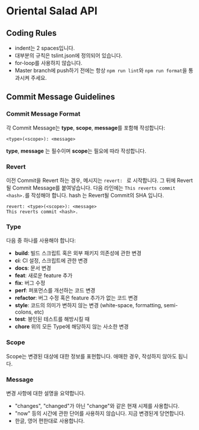 # Oriental Salad API

## Coding Rules

* indent는 2 spaces입니다.
* 대부분의 규칙은 tslint.json에 정의되어 있습니다.
* for-loop를 사용하지 않습니다.
* Master branch에 push하기 전에는 항상 `npm run lint`와 `npm run format`을 통과시켜 주세요.

## Commit Message Guidelines

### Commit Message Format
각 Commit Message는 **type**, **scope**, **message**를 포함해 작성합니다:

```
<type>(<scope>): <message>
```

**type**, **message** 는 필수이며 **scope**는 필요에 따라 작성합니다.

### Revert
이전 Commit을 Revert 하는 경우, 메시지는 `revert: ` 로 시작합니다. 그 뒤에 Revert될 Commit Message를 붙여넣습니다. 다음 라인에는 `This reverts commit <hash>.`를 작성해야 합니다. hash 는 Revert될 Commit의 SHA 입니다.
```
revert: <type>(<scope>): <message>
This reverts commit <hash>.
```

### Type
다음 중 하나를 사용해야 합니다:

* **build**: 빌드 스크립트 혹은 외부 패키지 의존성에 관한 변경
* **ci**: CI 설정, 스크립트에 관한 변경
* **docs**: 문서 변경
* **feat**: 새로운 feature 추가
* **fix**: 버그 수정
* **perf**: 퍼포먼스를 개선하는 코드 변경
* **refactor**: 버그 수정 혹은 feature 추가가 없는 코드 변경
* **style**: 코드의 의미가 변하지 않는 변경 (white-space, formatting, semi-colons, etc)
* **test**: 봉인된 테스트를 해방시킬 때
* **chore** 위의 모든 Type에 해당하지 않는 사소한 변경

### Scope
Scope는 변경된 대상에 대한 정보를 표현합니다. 애매한 경우, 작성하지 않아도 됩니다.

### Message
변경 사항에 대한 설명을 요약합니다.
* "changes", "changed"가 아닌 "change"와 같은 현재 시제를 사용합니다.
* "now" 등의 시간에 관한 단어를 사용하지 않습니다. 지금 변경된게 당연합니다.
* 한글, 영어 편한대로 사용합니다.